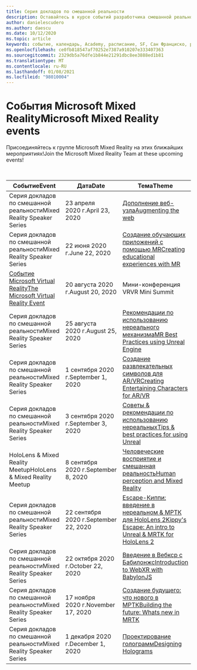 ```yaml
---
title: Серия докладов по смешанной реальности
description: Оставайтесь в курсе событий разработчика смешанной реальности в реактора в Сан Франциско.
author: danielescudero
ms.author: daescu
ms.date: 10/12/2020
ms.topic: article
keywords: событие, календарь, Academy, расписание, SF, Сан Франциско, реактора
ms.openlocfilehash: ce0fb818547af70252e7387a910207e333407363
ms.sourcegitcommit: 2329db5a76dfe1b844e21291dbc8ee3888ed1b81
ms.translationtype: MT
ms.contentlocale: ru-RU
ms.lasthandoff: 01/08/2021
ms.locfileid: "98010004"
---
```

# <a name="microsoft-mixed-reality-events"></a><span data-ttu-id="da442-104">События Microsoft Mixed Reality</span><span class="sxs-lookup"><span data-stu-id="da442-104">Microsoft Mixed Reality events</span></span>

<span data-ttu-id="da442-105">Присоединяйтесь к группе Microsoft Mixed Reality на этих ближайших мероприятиях!</span><span class="sxs-lookup"><span data-stu-id="da442-105">Join the Microsoft Mixed Reality Team at these upcoming events!</span></span>

<br>

|<span data-ttu-id="da442-106">Событие</span><span class="sxs-lookup"><span data-stu-id="da442-106">Event</span></span>|<span data-ttu-id="da442-107">Дата</span><span class="sxs-lookup"><span data-stu-id="da442-107">Date</span></span>|<span data-ttu-id="da442-108">Тема</span><span class="sxs-lookup"><span data-stu-id="da442-108">Theme</span></span>|
|-------------|-------------|-----|
| <span data-ttu-id="da442-109">Серия докладов по смешанной реальности</span><span class="sxs-lookup"><span data-stu-id="da442-109">Mixed Reality Speaker Series</span></span>|<span data-ttu-id="da442-110">23 апреля 2020 г.</span><span class="sxs-lookup"><span data-stu-id="da442-110">April 23, 2020</span></span>|[<span data-ttu-id="da442-111">Дополнение веб-узла</span><span class="sxs-lookup"><span data-stu-id="da442-111">Augmenting the web</span></span>](https://channel9.msdn.com/Shows/Docs-Mixed-Reality/Augmenting-WebXR-Standards)|
| <span data-ttu-id="da442-112">Серия докладов по смешанной реальности</span><span class="sxs-lookup"><span data-stu-id="da442-112">Mixed Reality Speaker Series</span></span>|<span data-ttu-id="da442-113">22 июня 2020 г.</span><span class="sxs-lookup"><span data-stu-id="da442-113">June 22, 2020</span></span>|[<span data-ttu-id="da442-114">Создание обучающих приложений с помощью MR</span><span class="sxs-lookup"><span data-stu-id="da442-114">Creating educational experiences with MR</span></span>](https://channel9.msdn.com/Shows/Docs-Mixed-Reality/Educational-Experiences-in-MR)|
| [<span data-ttu-id="da442-115">Событие Microsoft Virtual Reality</span><span class="sxs-lookup"><span data-stu-id="da442-115">The Microsoft Virtual Reality Event</span></span>](https://www.meetup.com/hololens-mr/events/272364822/)|<span data-ttu-id="da442-116">20 августа 2020 г.</span><span class="sxs-lookup"><span data-stu-id="da442-116">August 20, 2020</span></span>|<span data-ttu-id="da442-117">Мини-конференция VR</span><span class="sxs-lookup"><span data-stu-id="da442-117">VR Mini Summit</span></span>|
| <span data-ttu-id="da442-118">Серия докладов по смешанной реальности</span><span class="sxs-lookup"><span data-stu-id="da442-118">Mixed Reality Speaker Series</span></span>|<span data-ttu-id="da442-119">25 августа 2020 г.</span><span class="sxs-lookup"><span data-stu-id="da442-119">August 25, 2020</span></span>|[<span data-ttu-id="da442-120">Рекомендации по использованию нереального механизма</span><span class="sxs-lookup"><span data-stu-id="da442-120">MR Best Practices using Unreal Engine</span></span>](https://channel9.msdn.com/Shows/Docs-Mixed-Reality/Tips-and-Best-Practices-for-using-UE4-in-MR)|
| <span data-ttu-id="da442-121">Серия докладов по смешанной реальности</span><span class="sxs-lookup"><span data-stu-id="da442-121">Mixed Reality Speaker Series</span></span>|<span data-ttu-id="da442-122">1 сентября 2020 г.</span><span class="sxs-lookup"><span data-stu-id="da442-122">September 1, 2020</span></span>|[<span data-ttu-id="da442-123">Создание развлекательных символов для AR/VR</span><span class="sxs-lookup"><span data-stu-id="da442-123">Creating Entertaining Characters for AR/VR</span></span>](https://channel9.msdn.com/Shows/Docs-Mixed-Reality/Creating-Entertaining-Characters-for-Mixed-Reality)|
| <span data-ttu-id="da442-124">Серия докладов по смешанной реальности</span><span class="sxs-lookup"><span data-stu-id="da442-124">Mixed Reality Speaker Series</span></span>|<span data-ttu-id="da442-125">3 сентября 2020 г.</span><span class="sxs-lookup"><span data-stu-id="da442-125">September 3, 2020</span></span>|[<span data-ttu-id="da442-126">Советы & рекомендации по использованию нереальных</span><span class="sxs-lookup"><span data-stu-id="da442-126">Tips & best practices for using Unreal</span></span>](https://channel9.msdn.com/Shows/Docs-Mixed-Reality/Tips-and-Best-Practices-for-using-UE4-in-MR)|
| <span data-ttu-id="da442-127">HoloLens & Mixed Reality Meetup</span><span class="sxs-lookup"><span data-stu-id="da442-127">HoloLens & Mixed Reality Meetup</span></span>|<span data-ttu-id="da442-128">8 сентября 2020 г.</span><span class="sxs-lookup"><span data-stu-id="da442-128">September 8, 2020</span></span>|[<span data-ttu-id="da442-129">Человеческие восприятие и смешанная реальность</span><span class="sxs-lookup"><span data-stu-id="da442-129">Human perception and Mixed Reality</span></span>](https://channel9.msdn.com/Shows/Docs-Mixed-Reality/Human-Perception-and-Mixed-Reality)|
| <span data-ttu-id="da442-130">Серия докладов по смешанной реальности</span><span class="sxs-lookup"><span data-stu-id="da442-130">Mixed Reality Speaker Series</span></span>|<span data-ttu-id="da442-131">22 сентября 2020 г.</span><span class="sxs-lookup"><span data-stu-id="da442-131">September 22, 2020</span></span>|[<span data-ttu-id="da442-132">Escape-Киппи: введение в нереальном & МРТК для HoloLens 2</span><span class="sxs-lookup"><span data-stu-id="da442-132">Kippy's Escape: An intro to Unreal & MRTK for HoloLens 2</span></span>]()|
| <span data-ttu-id="da442-133">Серия докладов по смешанной реальности</span><span class="sxs-lookup"><span data-stu-id="da442-133">Mixed Reality Speaker Series</span></span>|<span data-ttu-id="da442-134">22 октября 2020 г.</span><span class="sxs-lookup"><span data-stu-id="da442-134">October 22, 2020</span></span>|[<span data-ttu-id="da442-135">Введение в Вебкср с Бабилонжс</span><span class="sxs-lookup"><span data-stu-id="da442-135">Introduction to WebXR with BabylonJS</span></span>](https://channel9.msdn.com/Shows/Docs-Mixed-Reality/Adding-Augmented-Reality-to-your-Typescript-Project)|
| <span data-ttu-id="da442-136">Серия докладов по смешанной реальности</span><span class="sxs-lookup"><span data-stu-id="da442-136">Mixed Reality Speaker Series</span></span>|<span data-ttu-id="da442-137">17 ноября 2020 г.</span><span class="sxs-lookup"><span data-stu-id="da442-137">November 17, 2020</span></span>|[<span data-ttu-id="da442-138">Создание будущего: что нового в МРТК</span><span class="sxs-lookup"><span data-stu-id="da442-138">Building the future: Whats new in MRTK</span></span>](https://channel9.msdn.com/Shows/Docs-Mixed-Reality/Building-the-Future-Whats-New-in-the-Mixed-Reality-Toolkit)|
| <span data-ttu-id="da442-139">Серия докладов по смешанной реальности</span><span class="sxs-lookup"><span data-stu-id="da442-139">Mixed Reality Speaker Series</span></span>|<span data-ttu-id="da442-140">1 декабря 2020 г.</span><span class="sxs-lookup"><span data-stu-id="da442-140">December 1, 2020</span></span>|[<span data-ttu-id="da442-141">Проектирование голограмм</span><span class="sxs-lookup"><span data-stu-id="da442-141">Designing Holograms</span></span>]()|